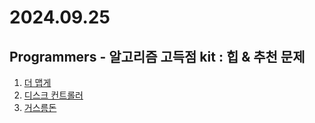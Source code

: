 # 2024.09.25

## Programmers - 알고리즘 고득점 kit : 힙 & 추천 문제
1. [더 맵게](https://school.programmers.co.kr/learn/courses/30/lessons/42626)
2. [디스크 컨트롤러](https://school.programmers.co.kr/learn/courses/30/lessons/42627)
3. [거스름돈](https://school.programmers.co.kr/learn/courses/30/lessons/12907)